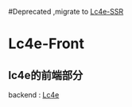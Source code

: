 #Deprecated ,migrate to [Lc4e-SSR](https://github.com/Teddy-Zhu/lc4e-front-ssr)

# Lc4e-Front

## lc4e的前端部分
backend : [Lc4e](https://github.com/Teddy-Zhu/lc4e)

